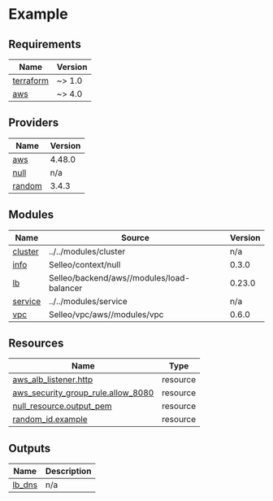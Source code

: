 # Example

<!-- BEGIN_TF_DOCS -->
## Requirements

| Name | Version |
|------|---------|
| <a name="requirement_terraform"></a> [terraform](#requirement\_terraform) | ~> 1.0 |
| <a name="requirement_aws"></a> [aws](#requirement\_aws) | ~> 4.0 |

## Providers

| Name | Version |
|------|---------|
| <a name="provider_aws"></a> [aws](#provider\_aws) | 4.48.0 |
| <a name="provider_null"></a> [null](#provider\_null) | n/a |
| <a name="provider_random"></a> [random](#provider\_random) | 3.4.3 |

## Modules

| Name | Source | Version |
|------|--------|---------|
| <a name="module_cluster"></a> [cluster](#module\_cluster) | ../../modules/cluster | n/a |
| <a name="module_info"></a> [info](#module\_info) | Selleo/context/null | 0.3.0 |
| <a name="module_lb"></a> [lb](#module\_lb) | Selleo/backend/aws//modules/load-balancer | 0.23.0 |
| <a name="module_service"></a> [service](#module\_service) | ../../modules/service | n/a |
| <a name="module_vpc"></a> [vpc](#module\_vpc) | Selleo/vpc/aws//modules/vpc | 0.6.0 |

## Resources

| Name | Type |
|------|------|
| [aws_alb_listener.http](https://registry.terraform.io/providers/hashicorp/aws/latest/docs/resources/alb_listener) | resource |
| [aws_security_group_rule.allow_8080](https://registry.terraform.io/providers/hashicorp/aws/latest/docs/resources/security_group_rule) | resource |
| [null_resource.output_pem](https://registry.terraform.io/providers/hashicorp/null/latest/docs/resources/resource) | resource |
| [random_id.example](https://registry.terraform.io/providers/hashicorp/random/latest/docs/resources/id) | resource |

## Outputs

| Name | Description |
|------|-------------|
| <a name="output_lb_dns"></a> [lb\_dns](#output\_lb\_dns) | n/a |
<!-- END_TF_DOCS -->
